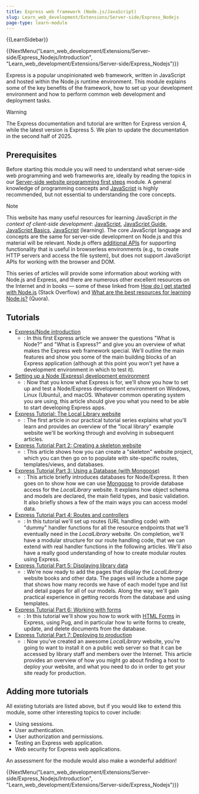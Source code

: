 ```yaml
---
title: Express web framework (Node.js/JavaScript)
slug: Learn_web_development/Extensions/Server-side/Express_Nodejs
page-type: learn-module
---
```


{{LearnSidebar}}

{{NextMenu("Learn_web_development/Extensions/Server-side/Express_Nodejs/Introduction", "Learn_web_development/Extensions/Server-side/Express_Nodejs")}}

Express is a popular unopinionated web framework, written in JavaScript and hosted within the Node.js runtime environment. This module explains some of the key benefits of the framework, how to set up your development environment and how to perform common web development and deployment tasks.

> [!WARNING]
> The Express documentation and tutorial are written for Express version 4, while the latest version is Express 5.
> We plan to update the documentation in the second half of 2025.

## Prerequisites

Before starting this module you will need to understand what server-side web programming and web frameworks are, ideally by reading the topics in our [Server-side website programming first steps](/en-US/docs/Learn_web_development/Extensions/Server-side/First_steps) module. A general knowledge of programming concepts and [JavaScript](/en-US/docs/Web/JavaScript) is highly recommended, but not essential to understanding the core concepts.

> [!NOTE]
> This website has many useful resources for learning JavaScript _in the context of client-side development_: [JavaScript](/en-US/docs/Web/JavaScript), [JavaScript Guide](/en-US/docs/Web/JavaScript/Guide), [JavaScript Basics](/en-US/docs/Learn_web_development/Getting_started/Your_first_website/Adding_interactivity), [JavaScript](/en-US/docs/Learn_web_development/Core/Scripting) (learning). The core JavaScript language and concepts are the same for server-side development on Node.js and this material will be relevant. Node.js offers [additional APIs](https://nodejs.org/dist/latest-v10.x/docs/api/) for supporting functionality that is useful in browserless environments (e.g., to create HTTP servers and access the file system), but does not support JavaScript APIs for working with the browser and DOM.
>
> This series of articles will provide some information about working with Node.js and Express, and there are numerous other excellent resources on the Internet and in books — some of these linked from [How do I get started with Node.js](https://stackoverflow.com/questions/2353818/how-do-i-get-started-with-node-js/5511507) (Stack Overflow) and [What are the best resources for learning Node.js?](https://www.quora.com/What-is-the-greatest-resource-for-learning-Node-js-for-a-newbie) (Quora).

## Tutorials

- [Express/Node introduction](/en-US/docs/Learn_web_development/Extensions/Server-side/Express_Nodejs/Introduction)
  - : In this first Express article we answer the questions "What is Node?" and "What is Express?" and give you an overview of what makes the Express web framework special. We'll outline the main features and show you some of the main building blocks of an Express application (although at this point you won't yet have a development environment in which to test it).
- [Setting up a Node (Express) development environment](/en-US/docs/Learn_web_development/Extensions/Server-side/Express_Nodejs/development_environment)
  - : Now that you know what Express is for, we'll show you how to set up and test a Node/Express development environment on Windows, Linux (Ubuntu), and macOS. Whatever common operating system you are using, this article should give you what you need to be able to start developing Express apps.
- [Express Tutorial: The Local Library website](/en-US/docs/Learn_web_development/Extensions/Server-side/Express_Nodejs/Tutorial_local_library_website)
  - : The first article in our practical tutorial series explains what you'll learn and provides an overview of the "local library" example website we'll be working through and evolving in subsequent articles.
- [Express Tutorial Part 2: Creating a skeleton website](/en-US/docs/Learn_web_development/Extensions/Server-side/Express_Nodejs/skeleton_website)
  - : This article shows how you can create a "skeleton" website project, which you can then go on to populate with site-specific routes, templates/views, and databases.
- [Express Tutorial Part 3: Using a Database (with Mongoose)](/en-US/docs/Learn_web_development/Extensions/Server-side/Express_Nodejs/mongoose)
  - : This article briefly introduces databases for Node/Express. It then goes on to show how we can use [Mongoose](https://mongoosejs.com/) to provide database access for the _LocalLibrary_ website. It explains how object schema and models are declared, the main field types, and basic validation. It also briefly shows a few of the main ways you can access model data.
- [Express Tutorial Part 4: Routes and controllers](/en-US/docs/Learn_web_development/Extensions/Server-side/Express_Nodejs/routes)
  - : In this tutorial we'll set up routes (URL handling code) with "dummy" handler functions for all the resource endpoints that we'll eventually need in the _LocalLibrary_ website. On completion, we'll have a modular structure for our route handling code, that we can extend with real handler functions in the following articles. We'll also have a really good understanding of how to create modular routes using Express.
- [Express Tutorial Part 5: Displaying library data](/en-US/docs/Learn_web_development/Extensions/Server-side/Express_Nodejs/Displaying_data)
  - : We're now ready to add the pages that display the _LocalLibrary_ website books and other data. The pages will include a home page that shows how many records we have of each model type and list and detail pages for all of our models. Along the way, we'll gain practical experience in getting records from the database and using templates.
- [Express Tutorial Part 6: Working with forms](/en-US/docs/Learn_web_development/Extensions/Server-side/Express_Nodejs/forms)
  - : In this tutorial we'll show you how to work with [HTML Forms](/en-US/docs/Learn_web_development/Extensions/Forms) in Express, using Pug, and in particular how to write forms to create, update, and delete documents from the database.
- [Express Tutorial Part 7: Deploying to production](/en-US/docs/Learn_web_development/Extensions/Server-side/Express_Nodejs/deployment)
  - : Now you've created an awesome _LocalLibrary_ website, you're going to want to install it on a public web server so that it can be accessed by library staff and members over the Internet. This article provides an overview of how you might go about finding a host to deploy your website, and what you need to do in order to get your site ready for production.

## Adding more tutorials

All existing tutorials are listed above, but if you would like to extend this module, some other interesting topics to cover include:

- Using sessions.
- User authentication.
- User authorization and permissions.
- Testing an Express web application.
- Web security for Express web applications.

An assessment for the module would also make a wonderful addition!

{{NextMenu("Learn_web_development/Extensions/Server-side/Express_Nodejs/Introduction", "Learn_web_development/Extensions/Server-side/Express_Nodejs")}}
